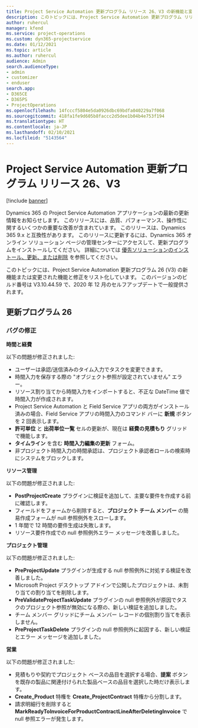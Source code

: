 ```yaml
---
title: Project Service Automation 更新プログラム リリース 26、V3 の新機能と変更点
description: このトピックには、Project Service Automation 更新プログラム リリース 26、V3 で利用可能な機能と修正をリスト化しています。
author: ruhercul
manager: kfend
ms.service: project-operations
ms.custom: dyn365-projectservice
ms.date: 01/12/2021
ms.topic: article
ms.author: ruhercul
audience: Admin
search.audienceType:
- admin
- customizer
- enduser
search.app:
- D365CE
- D365PS
- ProjectOperations
ms.openlocfilehash: 14fcccf5804e5da0926dbc69bdfa040229a7f068
ms.sourcegitcommit: 418fa1fe9d605b8faccc2d5dee1b04b4e753f194
ms.translationtype: HT
ms.contentlocale: ja-JP
ms.lasthandoff: 02/10/2021
ms.locfileid: "5143564"
---
```

# <a name="project-service-automation-update-release-26-v3"></a>Project Service Automation 更新プログラム リリース 26、V3

[!include [banner](../includes/psa-now-project-operations.md)]

Dynamics 365 の Project Service Automation アプリケーションの最新の更新情報をお知らせします。 このリリースには、品質、パフォーマンス、操作性に関するいくつかの重要な改善が含まれています。 このリリースは、Dynamics 365 9.x と互換性があります。 このリリースに更新するには、Dynamics 365 オンライン ソリューション ページの管理センターにアクセスして、更新プログラムをインストールしてください。 詳細については [優先ソリューションのインストール、更新、または削除](https://docs.microsoft.com/power-platform/admin/install-remove-preferred-solution) を参照してください。

このトピックには、Project Service Automation 更新プログラム 26 (V3) の新機能または変更された機能と修正をリスト化しています。 このバージョンのビルド番号は V3.10.44.59 で、2020 年 12 月のセルフアップデートで一般提供されます。

## <a name="update-release-26"></a>更新プログラム 26

### <a name="bug-fixes"></a>バグの修正

**時間と経費**

以下の問題が修正されました:

- ユーザーは承認/送信済みのタイム入力でタスクを変更できます。
- 時間入力を保存する際の "オブジェクト参照が設定されていません" エラー。
- リソース割り当てから時間入力をインポートすると、不正な DateTime 値で時間入力が作成されます。
- Project Service Automation と Field Service アプリの両方がインストール済みの場合、Field Service アプリの時間入力のコマンド バーに **新規** ボタンを 2 回表示します。
- **許可単位** と **出荷単位一覧** セルの更新が、現在は **経費の見積もり** グリッドで機能します。
- **タイムライン** を含む **時間入力編集の更新** フォーム。
- 非プロジェクト時間入力の時間承認は、プロジェクト承認者ロールの検索時にシステムをブロックします。

**リソース管理**

以下の問題が修正されました:

- **PostProjectCreate** プラグインに検証を追加して、主要な要件を作成する前に確認します。
- フィールドをフォームから削除すると、**プロジェクト チーム メンバー** の簡易作成フォームが null 参照例外をスローします。
- 1 年間で 12 時間の要件生成は失敗します。
- リソース要件作成での null 参照例外エラー メッセージを改善しました。

**プロジェクト管理**

以下の問題が修正されました:

- **PreProjectUpdate** プラグインが生成する null 参照例外に対処する検証を改善しました。
- Microsoft Project デスクトップ アドインで公開したプロジェクトは、未割り当ての割り当てを削除します。
- **PreValidateProjectTaskUpdate** プラグインの null 参照例外が原因でタスクのプロジェクト参照が無効になる際の、新しい検証を追加しました。
- チーム メンバー グリッドにチーム メンバー レコードの個別割り当てを表示しません。
- **PreProjectTaskDelete** プラグインの null 参照例外に起因する、新しい検証とエラー メッセージを追加しました。

**営業**

以下の問題が修正されました:

- 見積もりや契約でプロジェクト ベースの品目を選択する場合、**提案** ボタンを既存の製品に関連付けられた製品ベースの品目を選択した時だけ表示します。
- **Create_Product** 特権を **Create_ProjectContract** 特権から分割します。
- 請求明細行を削除すると **MarkReadyToInvoiceForProductContractLineAfterDeletingInvoice** で null 参照エラーが発生します。
